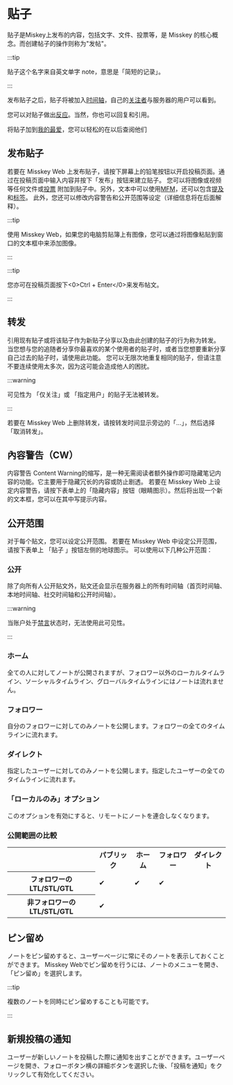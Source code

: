 # 贴子

贴子是Miskey上发布的内容，包括文字、文件、投票等，是 Misskey 的核心概念。而创建帖子的操作则称为"发帖"。

:::tip

贴子这个名字来自英文单字 note，意思是「简短的记录」。

:::

发布贴子之后，贴子将被加入[时间轴](./timeline)，自己的[关注者](./follow)与服务器的用户可以看到。

您可以对贴子做出[反应](./reaction)。当然，你也可以回复和引用。

将贴子加到[我的最爱](./favorite)，您可以轻松的在以后查阅他们

## 发布贴子

若要在 Misskey Web 上发布贴子，请按下屏幕上的铅笔按钮以开启投稿页面。通过在投稿页面中输入内容并按下「发布」按钮来建立贴子。
您可以将图像或视频等任何文件或[投票](./poll) 附加到贴子中。另外，文本中可以使用[MFM](./mfm)，还可以包含[提及](./mention)和[标签](./hashtag)。
此外，您还可以修改内容警告和公开范围等设定（详细信息将在后面解释）。

:::tip

使用 Misskey Web，如果您的电脑剪贴簿上有图像，您可以通过将图像粘贴到窗口的文本框中来添加图像。

:::

:::tip

您亦可在投稿页面按下<0>Ctrl + Enter</0>来发布帖文。

:::

## 转发

引用现有贴子或将该贴子作为新贴子分享以及由此创建的贴子的行为称为转发。
当您想与您的追随者分享你最喜欢的某个使用者的贴子时，或者当您想要重新分享自己过去的贴子时，请使用此功能。
您可以无限次地重复相同的贴子，但请注意不要连续使用太多次，因为这可能会造成他人的困扰。

:::warning

可见性为 「仅关注」或 「指定用户」的贴子无法被转发。

:::

若要在 Misskey Web 上删除转发，请按转发时间显示旁边的「...」，然后选择「取消转发」。

## 內容警告（CW）

内容警告 Content Warning的缩写，是一种无需阅读者额外操作即可隐藏笔记内容的功能。它主要用于隐藏冗长的内容或防止剧透。
若要在 Misskey Web 上设定内容警告，请按下表单上的「隐藏内容」按钮（眼睛图示）。然后将出现一个新的文本框，您可以在其中写提示内容。

## 公开范围

对于每个贴文，您可以设定公开范围。
若要在 Misskey Web 中设定公开范围，请按下表单上 「贴子 」按钮左侧的地球图示。
可以使用以下几种公开范围：

### 公开

除了向所有人公开贴文外，贴文还会显示在服务器上的所有时间轴（首页时间轴、本地时间轴、社交时间轴和公开时间轴）。

:::warning

当账户处于[禁言](./silence)状态时，无法使用此可见性。

:::

### ホーム

全ての人に対してノートが公開されますが、フォロワー以外のローカルタイムライン、ソーシャルタイムライン、グローバルタイムラインにはノートは流れません。

### フォロワー

自分のフォロワーに対してのみノートを公開します。フォロワーの全てのタイムラインに流れます。

### ダイレクト

指定したユーザーに対してのみノートを公開します。指定したユーザーの全てのタイムラインに流れます。

### 「ローカルのみ」オプション

このオプションを有効にすると、リモートにノートを連合しなくなります。

### 公開範囲の比較

<table>
	<tbody><tr><th></th><th>パブリック</th><th>ホーム</th><th>フォロワー</th><th>ダイレクト</th></tr>
	<tr><th>フォロワーのLTL/STL/GTL</th><td>✔</td><td>✔</td><td>✔</td><td></td></tr>
	<tr><th>非フォロワーのLTL/STL/GTL</th><td>✔</td><td></td><td></td><td></td></tr>
</tbody></table>

## ピン留め

ノートをピン留めすると、ユーザーページに常にそのノートを表示しておくことができます。
Misskey Webでピン留めを行うには、ノートのメニューを開き、「ピン留め」を選択します。

:::tip

複数のノートを同時にピン留めすることも可能です。

:::

## 新規投稿の通知

ユーザーが新しいノートを投稿した際に通知を出すことができます。ユーザーページを開き、フォローボタン横の詳細ボタンを選択した後、「投稿を通知」をクリックして有効化してください。
